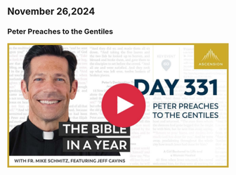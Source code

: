 ## November 26,2024

### Peter Preaches to the Gentiles

[![Peter Preaches to the Gentiles](https://raw.githubusercontent.com/linusjf/BIAY/main/November/jpgs/Day331.jpg)](https://youtu.be/xUHaQlJOiLY "Peter Preaches to the Gentiles")
